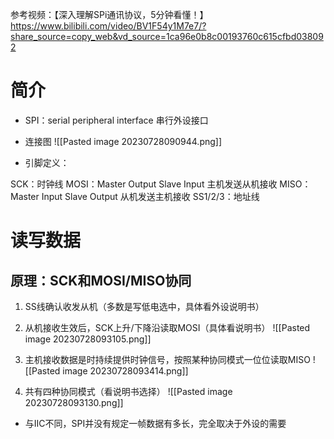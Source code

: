 参考视频：【深入理解SPi通讯协议，5分钟看懂！】 https://www.bilibili.com/video/BV1F54y1M7e7/?share_source=copy_web&vd_source=1ca96e0b8c00193760c615cfbd038092


# 简介

- SPI：serial peripheral interface 串行外设接口

- 连接图
![[Pasted image 20230728090944.png]]

- 引脚定义：

SCK：时钟线
MOSI：Master Output Slave Input 主机发送从机接收
MISO：Master Input Slave Output 从机发送主机接收
SS1/2/3：地址线

# 读写数据

## 原理：SCK和MOSI/MISO协同

1. SS线确认收发从机（多数是写低电选中，具体看外设说明书）

2. 从机接收生效后，SCK上升/下降沿读取MOSI（具体看说明书）
![[Pasted image 20230728093105.png]]

3. 主机接收数据是时持续提供时钟信号，按照某种协同模式一位位读取MISO
![[Pasted image 20230728093414.png]]

4. 共有四种协同模式（看说明书选择）
![[Pasted image 20230728093130.png]]

- 与IIC不同，SPI并没有规定一帧数据有多长，完全取决于外设的需要